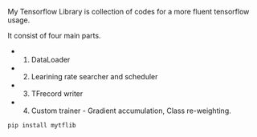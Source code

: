 
My Tensorflow Library is collection of codes for a more fluent tensorflow usage. 

It consist of four main parts. 
 - 1. DataLoader
 - 2. Learining rate searcher and scheduler 
 - 3. TFrecord writer
 - 4. Custom trainer - Gradient accumulation, Class re-weighting.


```
pip install mytflib
```
 
 
